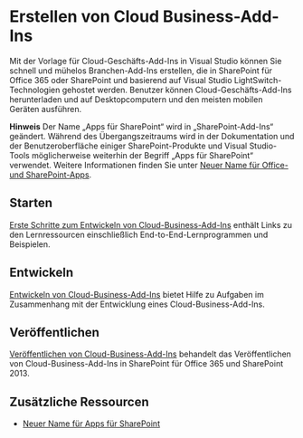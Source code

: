 # <a name="create-cloud-business-add-ins"></a>Erstellen von Cloud Business-Add-Ins
Mit der Vorlage für Cloud-Geschäfts-Add-Ins in Visual Studio können Sie schnell und mühelos Branchen-Add-Ins erstellen, die in SharePoint für Office 365 oder SharePoint und basierend auf Visual Studio LightSwitch-Technologien gehostet werden. Benutzer können Cloud-Geschäfts-Add-Ins herunterladen und auf Desktopcomputern und den meisten mobilen Geräten ausführen.
 

 **Hinweis** Der Name „Apps für SharePoint“ wird in „SharePoint-Add-Ins“ geändert. Während des Übergangszeitraums wird in der Dokumentation und der Benutzeroberfläche einiger SharePoint-Produkte und Visual Studio-Tools möglicherweise weiterhin der Begriff „Apps für SharePoint“ verwendet. Weitere Informationen finden Sie unter [Neuer Name für Office- und SharePoint-Apps](new-name-for-apps-for-sharepoint#bk_newname).
 


## <a name="start"></a>Starten

 [Erste Schritte zum Entwickeln von Cloud-Business-Add-Ins](get-started-developing-cloud-business-add-ins) enthält Links zu den Lernressourcen einschließlich End-to-End-Lernprogrammen und Beispielen.
 

 

## <a name="develop"></a>Entwickeln

 [Entwickeln von Cloud-Business-Add-Ins](develop-cloud-business-add-ins) bietet Hilfe zu Aufgaben im Zusammenhang mit der Entwicklung eines Cloud-Business-Add-Ins.
 

 

## <a name="publish"></a>Veröffentlichen

 [Veröffentlichen von Cloud-Business-Add-Ins](publish-cloud-business-add-ins) behandelt das Veröffentlichen von Cloud-Business-Add-Ins in SharePoint für Office 365 und SharePoint 2013.
 

 

## <a name="additional-resources"></a>Zusätzliche Ressourcen
<a name="bk_addresources"> </a>


-  [Neuer Name für Apps für SharePoint](new-name-for-apps-for-sharepoint)
    
 

